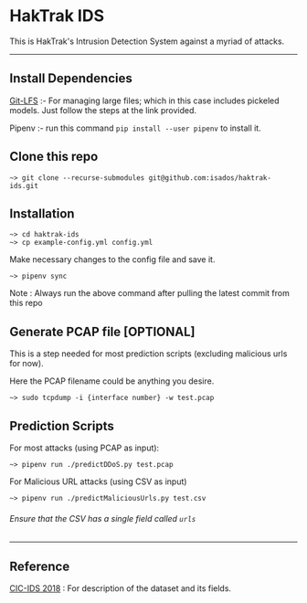 # HakTrak IDS
This is HakTrak's Intrusion Detection System against a myriad of attacks.

---
## Install Dependencies

[Git-LFS](https://git-lfs.github.com/) :- For managing large files; which in this case includes pickeled models. Just follow the steps at the link provided.

Pipenv :- run this command `pip install --user pipenv` to install it.

## Clone this repo
```
~> git clone --recurse-submodules git@github.com:isados/haktrak-ids.git
```

## Installation
```
~> cd haktrak-ids
~> cp example-config.yml config.yml
```
Make necessary changes to the config file and save it.
```
~> pipenv sync
```
Note : Always run the above command after pulling the latest commit from this repo

## Generate PCAP file [OPTIONAL]
This is a step needed for most prediction scripts (excluding malicious urls for now).

Here the PCAP filename could be anything you desire.
```
~> sudo tcpdump -i {interface number} -w test.pcap
```

## Prediction Scripts
For most attacks (using PCAP as input):
```
~> pipenv run ./predictDDoS.py test.pcap
```
For Malicious URL attacks (using CSV as input)
```
~> pipenv run ./predictMaliciousUrls.py test.csv
```
###### Ensure that the CSV has a single field called `urls`

---
## Reference
[CIC-IDS 2018]("https://www.unb.ca/cic/datasets/ids-2018.html") : For description of the dataset and its fields.